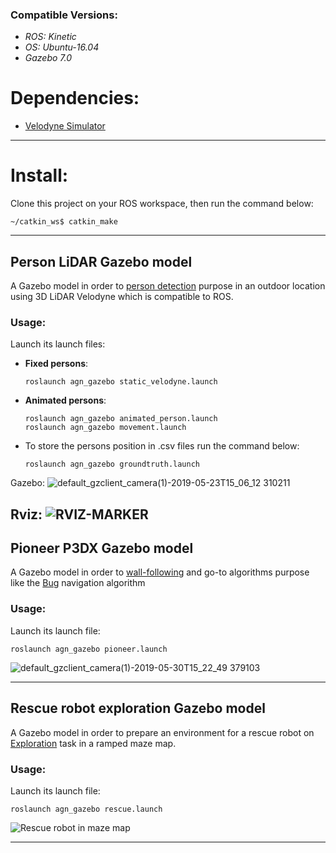 ### Compatible Versions:
 - *ROS: Kinetic*
 - *OS: Ubuntu-16.04*
 - *Gazebo 7.0*

# Dependencies:
 - [Velodyne Simulator](https://github.com/agn-7/modified_velodyne_simulator)

---
# Install:
Clone this project on your ROS workspace, then run the command below:

```~/catkin_ws$ catkin_make```

---

## Person LiDAR Gazebo model
A Gazebo model in order to [person detection](https://github.com/agn-7/hdl_people_tracking) purpose in an outdoor location using 3D LiDAR Velodyne which is 
compatible to ROS.

### Usage:
Launch its launch files:

 - **Fixed persons**:
    ```
    roslaunch agn_gazebo static_velodyne.launch
    ```

 - **Animated persons**:
    ```
    roslaunch agn_gazebo animated_person.launch
    roslaunch agn_gazebo movement.launch
    ```
    
 - To store the persons position in .csv files run the command below:
    ```
    roslaunch agn_gazebo groundtruth.launch
    ```   
Gazebo:
![default_gzclient_camera(1)-2019-05-23T15_06_12 310211](https://user-images.githubusercontent.com/14202344/58246505-7dade880-7d6c-11e9-8482-28f42baeb138.jpg "Person and LiDAR")

Rviz:
![RVIZ-MARKER](https://user-images.githubusercontent.com/14202344/58627451-911cfe80-82ec-11e9-8270-592f09e5c37a.png "Animated person and LiDAR") 
---

## Pioneer P3DX Gazebo model
A Gazebo model in order to [wall-following]() and go-to algorithms purpose like the [Bug](https://github.com/agn-7/bugs) navigation algorithm 

### Usage:
Launch its launch file:

```
roslaunch agn_gazebo pioneer.launch
```
![default_gzclient_camera(1)-2019-05-30T15_22_49 379103](https://user-images.githubusercontent.com/14202344/58628547-3638d680-82ef-11e9-91a0-3ee7d6ac8893.jpg "Ready to wall following or goto x,y scenario")

---

## Rescue robot exploration Gazebo model
A Gazebo model in order to prepare an environment for a rescue robot on [Exploration]() task in a ramped maze map. 

### Usage:
Launch its launch file:

```
roslaunch agn_gazebo rescue.launch
```

![](url "Rescue robot in maze map")

---